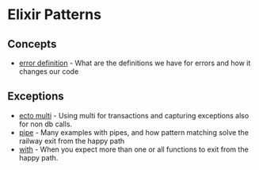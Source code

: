 Elixir Patterns
===============

## Concepts

* [error definition](/concepts/ERRORS.md) - What are the definitions we have for
    errors and how it changes our code


## Exceptions

* [ecto multi](/exceptions/ECTO_MULTI.md) - Using multi for transactions and
    capturing exceptions also for non db calls.
* [pipe](/exceptions/PIPE_PATTERN_MATCHING.md) - Many examples with pipes, and
    how pattern matching solve the railway exit from the happy path
* [with](/exceptions/WITH.md) - When you expect more than one or all functions
    to exit from the happy path.


